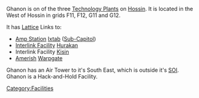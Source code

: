 Ghanon is on of the three [Technology
Plants](Technology_Plant.md "wikilink") on [Hossin](Hossin.md "wikilink"). It
is located in the West of Hossin in grids F11, F12, G11 and G12.

It has [Lattice](Lattice.md "wikilink") Links to:

- [Amp Station](Amp_Station.md "wikilink") [Ixtab](Ixtab.md "wikilink")
  ([Sub-Capitol](Sub-Capitol.md "wikilink"))
- [Interlink Facility](Interlink_Facility.md "wikilink")
  [Hurakan](Hurakan.md "wikilink")
- Interlink Facility [Kisin](Kisin.md "wikilink")
- [Amerish](Amerish.md "wikilink") [Warpgate](Warpgate.md "wikilink")

Ghanon has an Air Tower to it's South East, which is outside it's
[SOI](SOI.md "wikilink"). Ghanon is a Hack-and-Hold Facility.

[Category:Facilities](Category:Facilities.md "wikilink")
